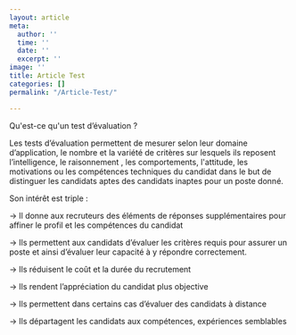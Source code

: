 ```yaml
---
layout: article
meta:
  author: ''
  time: ''
  date: ''
  excerpt: ''
image: ''
title: Article Test
categories: []
permalink: "/Article-Test/"

---
```

Qu'est-ce qu'un test d’évaluation ?

Les tests d’évaluation permettent de mesurer selon leur domaine d’application, le nombre et la variété de critères sur lesquels ils reposent l’intelligence, le raisonnement , les comportements, l'attitude, les motivations ou les compétences techniques du candidat dans le but de distinguer les candidats aptes des candidats inaptes pour un poste donné.

Son intérêt est triple : 

→ Il donne aux recruteurs des éléments de réponses supplémentaires pour affiner le profil et les compétences du candidat

→ Ils permettent aux candidats d’évaluer les critères requis pour assurer un poste et ainsi d’évaluer leur capacité à y répondre correctement.

→ Ils réduisent le coût et la durée du recrutement 

→ Ils rendent l’appréciation du candidat plus objective

→ Ils permettent dans certains cas d’évaluer des candidats à distance

→ Ils départagent les candidats aux compétences, expériences semblables

<div data-tf-widget="AfFGxTkt" style="width:100%;height:400px;color:#FFFFFF;"></div><script src="//embed.typeform.com/next/embed.js"></script>